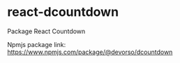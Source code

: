 # react-dcountdown
Package React Countdown


Npmjs package link: https://www.npmjs.com/package/@devorso/dcountdown
